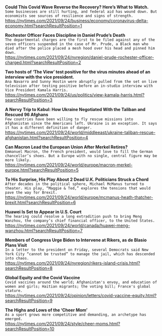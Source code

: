 **Could This Covid Wave Reverse the Recovery? Here’s What to Watch.**\
`Some businesses are still hurting, and federal aid has wound down. But economists see sources of resilience and signs of strength.`\
https://nytimes.com/2021/09/24/business/economy/coronavirus-delta-economy.html?searchResultPosition=1

**Rochester Officer Faces Discipline in Daniel Prude’s Death**\
`The departmental charges are the first to be filed against any of the seven officers suspended in the case of Mr. Prude, a Black man who died after the police placed a mesh hood over his head and pinned him down.`\
https://nytimes.com/2021/09/24/nyregion/daniel-prude-rochester-officer-charged.html?searchResultPosition=2

**Two hosts of ‘The View’ test positive for the virus minutes ahead of an interview with the vice president.**\
`Ana Navarro and Sunny Hostin were abruptly pulled from the set on live television after testing positive before an in-studio interview with Vice President Kamala Harris.`\
https://nytimes.com/2021/09/24/us/politics/view-kamala-harris.html?searchResultPosition=3

**A Nervy Trip to Kabul: How Ukraine Negotiated With the Taliban and Rescued 96 Afghans**\
`Few countries have been willing to fly rescue missions into Afghanistan since the Americans left. Ukraine is an exception. It says it has a different definition of danger.`\
https://nytimes.com/2021/09/24/world/middleeast/ukraine-taliban-rescue-afghanistan.html?searchResultPosition=4

**Can Macron Lead the European Union After Merkel Retires?**\
`Emmanuel Macron, the French president, would love to fill the German chancellor’s shoes. But a Europe with no single, central figure may be more likely.`\
https://nytimes.com/2021/09/24/world/europe/macron-merkel-europe.html?searchResultPosition=5

**To His Surprise, His Play About 2 Dead U.K. Politicians Struck a Chord**\
`After decades in the political sphere, Michael McManus turned to theater. His play, “Maggie & Ted,” explores the tensions that would pave the way for Brexit.`\
https://nytimes.com/2021/09/24/world/europe/mcmanus-heath-thatcher-brexit.html?searchResultPosition=6

**Huawei Is Set to Appear in U.S. Court**\
`The hearing could resolve a long extradition push to bring Meng Wanzhou, the company’s chief financial officer, to the United States.`\
https://nytimes.com/2021/09/24/world/canada/huawei-meng-wanzhou.html?searchResultPosition=7

**Members of Congress Urge Biden to Intervene at Rikers, as de Blasio Plans Visit**\
`In a letter to the president on Friday, several Democrats said New York City “cannot be trusted” to manage the jail, which has descended into chaos.`\
https://nytimes.com/2021/09/24/nyregion/rikers-island-crisis.html?searchResultPosition=8

**Global Equity and the Covid Vaccine**\
`Covid vaccines around the world; Afghanistan's envoy, and education of women and girls; Haitian migrants; the voting bill; France's global stature.`\
https://nytimes.com/2021/09/24/opinion/letters/covid-vaccine-equity.html?searchResultPosition=9

**The Highs and Lows of the ‘Cheer Mom’**\
`As a sport grows more competitive and demanding, an archetype has emerged.`\
https://nytimes.com/2021/09/24/style/cheer-moms.html?searchResultPosition=10

